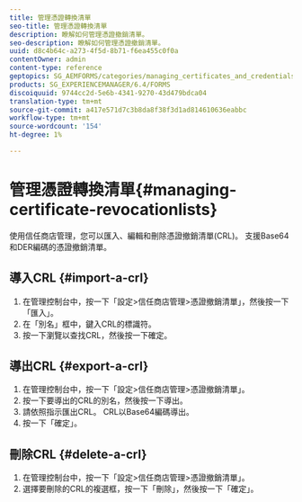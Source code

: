 ```yaml
---
title: 管理憑證轉換清單
seo-title: 管理憑證轉換清單
description: 瞭解如何管理憑證撤銷清單。
seo-description: 瞭解如何管理憑證撤銷清單。
uuid: d8c4b64c-a273-4f5d-8b71-f6ea455c0f0a
contentOwner: admin
content-type: reference
geptopics: SG_AEMFORMS/categories/managing_certificates_and_credentials
products: SG_EXPERIENCEMANAGER/6.4/FORMS
discoiquuid: 9744cc2d-5e6b-4341-9270-43d479bdca04
translation-type: tm+mt
source-git-commit: a417e571d7c3b8da8f38f3d1ad814610636eabbc
workflow-type: tm+mt
source-wordcount: '154'
ht-degree: 1%

---
```



# 管理憑證轉換清單{#managing-certificate-revocationlists}

使用信任商店管理，您可以匯入、編輯和刪除憑證撤銷清單(CRL)。 支援Base64和DER編碼的憑證撤銷清單。

## 導入CRL {#import-a-crl}

1. 在管理控制台中，按一下「設定>信任商店管理>憑證撤銷清單」，然後按一下「匯入」。
1. 在「別名」框中，鍵入CRL的標識符。
1. 按一下瀏覽以查找CRL，然後按一下確定。

## 導出CRL {#export-a-crl}

1. 在管理控制台中，按一下「設定>信任商店管理>憑證撤銷清單」。
1. 按一下要導出的CRL的別名，然後按一下導出。
1. 請依照指示匯出CRL。 CRL以Base64編碼導出。
1. 按一下「確定」。

## 刪除CRL {#delete-a-crl}

1. 在管理控制台中，按一下「設定>信任商店管理>憑證撤銷清單」。
1. 選擇要刪除的CRL的複選框，按一下「刪除」，然後按一下「確定」。

